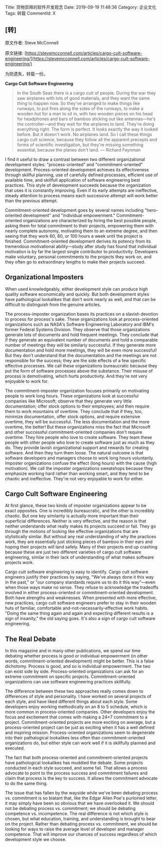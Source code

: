 Title: 货物崇拜的软件开发观念
Date: 2019-09-19 11:48:36
Category: 企业文化 
Tags: 转载
CommentId: X


## [转] 

原文作者: Steve McConnell

原文链接: [https://stevemcconnell.com/articles/cargo-cult-software-engineering/](https://stevemcconnell.com/articles/cargo-cult-software-engineering/)

为防遗失，转载一份。

<!-- PELICAN_END_SUMMARY -->

**Cargo Cult Software Engineering** 

> In the South Seas there is a cargo cult of people. During the war they saw airplanes with lots of good materials, and they want the same thing to happen now. So they've arranged to make things like runways, to put fires along the sides of the runways, to make a wooden hut for a man to sit in, with two wooden pieces on his head for headphones and bars of bamboo sticking out like antennas—he's the controller—and they wait for the airplanes to land. They're doing everything right. The form is perfect. It looks exactly the way it looked before. But it doesn't work. No airplanes land. So I call these things cargo cult science, because they follow all the apparent precepts and forms of scientific investigation, but they're missing something essential, because the planes don't land.
>    — Richard Feynman

I find it useful to draw a contrast between two different organizational development styles: "process-oriented" and "commitment-oriented" development. Process-oriented development achieves its effectiveness through skillful planning, use of carefully defined processes, efficient use of available time, and skillfull application of software engineering best practices. This style of development succeeds because the organization that uses it is constantly improving. Even if its early attempts are ineffective, steady attention to process means each successive attempt will work better than the previous attempt.

Commitment-oriented development goes by several names including "hero-oriented development" and "individual empowerment." Commitment-oriented organizations are characterized by hiring the best possible people, asking them for total commitment to their projects, empowering them with nearly complete autonomy, motivating them to an extreme degree, and then seeing that they work 60, 80, or 100 hours a week until the project is finished. Commitment-oriented development derives its potency from its tremendous motivational ability—study after study has found that individual motivation is by far the largest single contributor to productivity. Developers make voluntary, personal commitments to the projects they work on, and they often go to extraordinary lengths to make their projects succeed.

## Organizational Imposters

When used knowledgeably, either development style can produce high quality software economically and quickly. But both development styles have pathological lookalikes that don't work nearly as well, and that can be difficult to distinguish from the genuine articles.

The process-imposter organization bases its practices on a slavish devotion to process for process's sake. These organizations look at process-oriented organizations such as NASA's Software Engineering Laboratory and IBM's former Federal Systems Division. They observe that those organizations generate lots of documents and hold frequent meetings. They conclude that if they generate an equivalent number of documents and hold a comparable number of meetings they will be similarly successful. If they generate more documentation and hold more meetings, they will be even more successful! But they don't understand that the documentation and the meetings are not responsible for the success; they are the side effects of a few specific effective processes. We call these organizations bureaucratic because they put the form of software processes above the substance. Their misuse of process is demotivating, which hurts productivity. And they're not very enjoyable to work for.

The commitment-imposter organization focuses primarily on motivating people to work long hours. These organizations look at successful companies like Microsoft; observe that they generate very little documentation; offer stock options to their employees; and then require them to work mountains of overtime. They conclude that if they, too, minimize documentation, offer stock options, and require extensive overtime, they will be successful. The less documentation and the more overtime, the better! But these organizations miss the fact that Microsoft and other successful commitment-oriented companies don't require overtime. They hire people who love to create software. They team these people with other people who love to create software just as much as they do. They provide lavish organizational support and rewards for creating software. And then they turn them loose. The natural outcome is that software developers and managers choose to work long hours voluntarily. Imposter organizations confuse the effect (long hours) with the cause (high motivation). We call the imposter organizations sweatshops because they emphasize working hard rather than working smart, and they tend to be chaotic and ineffective. They're not very enjoyable to work for either.

## Cargo Cult Software Engineering

At first glance, these two kinds of imposter organizations appear to be exact opposites. One is incredibly bureaucratic, and the other is incredibly chaotic. But one key similarity is actually more important than their superficial differences. Neither is very effective, and the reason is that neither understands what really makes its projects succeed or fail. They go through the motions of looking like effective organizations that are stylistically similar. But without any real understanding of why the practices work, they are essentially just sticking pieces of bamboo in their ears and hoping their projects will land safely. Many of their projects end up crashing because these are just two different varieties of cargo cult software engineering, similar in their lack of understanding of what makes software projects work.

Cargo cult software engineering is easy to identify. Cargo cult software engineers justify their practices by saying, "We've always done it this way in the past," or "our company standards require us to do it this way"—even when those ways make no sense. They refuse to acknowledge the tradeoffs involved in either process-oriented or commitment-oriented development. Both have strengths and weaknesses. When presented with more effective, new practices, cargo cult software engineers prefer to stay in their wooden huts of familiar, comfortable and-not-necessarily-effective work habits. "Doing the same thing again and again and expecting different results is a sign of insanity," the old saying goes. It's also a sign of cargo cult software engineering.

## The Real Debate

In this magazine and in many other publications, we spend our time debating whether process is good or individual empowerment (in other words, commitment-oriented development) might be better. This is a false dichotomy. Process is good, and so is individual empowerment. The two can exist side by side. Process-oriented organizations can ask for an extreme commitment on specific projects. Commitment-oriented organizations can use software engineering practices skillfully.

The difference between these two approaches really comes down to differences of style and personality. I have worked on several projects of each style, and have liked different things about each style. Some developers enjoy working methodically on an 8 to 5 schedule, which is more common in process-oriented companies. Other developers enjoy the focus and excitement that comes with making a 24×7 commitment to a project. Commitment-oriented projects are more exciting on average, but a process-oriented project can be just as exciting when it has a well defined and inspiring mission. Process-oriented organizations seem to degenerate into their pathalogical lookalikes less often than commitment-oriented organizations do, but either style can work well if it is skillfully planned and executed.

The fact that both process-oriented and commitment-oriented projects have pathological lookalikes has muddied the debate. Some projects conducted in each style succeed, and some fail. That allows a process advocate to point to the process success and commitment failures and claim that process is the key to success. It allows the commitment advocate to do the same thing.

The issue that has fallen by the wayside while we've been debating process vs. commitment is so blatant that, like the Edgar Allen Poe's purloined letter, it may simply have been so obvious that we have overlooked it. We should not be debating process vs. commitment; we should be debating competence vs. incompetence. The real difference is not which style is chosen, but what education, training, and understanding is brought to bear on the project. Rather than debating process vs. commitment, we should be looking for ways to raise the average level of developer and manager competence. That will improve our chances of success regardless of which development style we choose.
